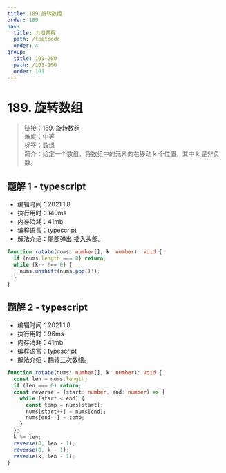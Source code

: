```yaml
---
title: 189.旋转数组
order: 189
nav:
  title: 力扣题解
  path: /leetcode
  order: 4
group:
  title: 101-200
  path: /101-200
  order: 101
---
```


# 189. 旋转数组

> 链接：[189. 旋转数组](https://leetcode-cn.com/problems/rotate-array/)  
> 难度：中等  
> 标签：数组  
> 简介：给定一个数组，将数组中的元素向右移动 k 个位置，其中 k 是非负数。

## 题解 1 - typescript

- 编辑时间：2021.1.8
- 执行用时：140ms
- 内存消耗：41mb
- 编程语言：typescript
- 解法介绍：尾部弹出,插入头部。

```typescript
function rotate(nums: number[], k: number): void {
  if (nums.length === 0) return;
  while (k-- !== 0) {
    nums.unshift(nums.pop()!);
  }
}
```

## 题解 2 - typescript

- 编辑时间：2021.1.8
- 执行用时：96ms
- 内存消耗：41mb
- 编程语言：typescript
- 解法介绍：翻转三次数组。

```typescript
function rotate(nums: number[], k: number): void {
  const len = nums.length;
  if (len === 0) return;
  const reverse = (start: number, end: number) => {
    while (start < end) {
      const temp = nums[start];
      nums[start++] = nums[end];
      nums[end--] = temp;
    }
  };
  k %= len;
  reverse(0, len - 1);
  reverse(0, k - 1);
  reverse(k, len - 1);
}
```
